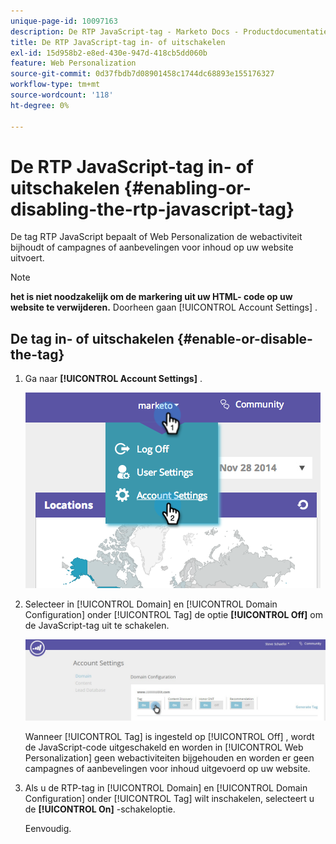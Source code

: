 ```yaml
---
unique-page-id: 10097163
description: De RTP JavaScript-tag - Marketo Docs - Productdocumentatie in- of uitschakelen
title: De RTP JavaScript-tag in- of uitschakelen
exl-id: 15d958b2-e8ed-430e-947d-418cb5dd060b
feature: Web Personalization
source-git-commit: 0d37fbdb7d08901458c1744dc68893e155176327
workflow-type: tm+mt
source-wordcount: '118'
ht-degree: 0%

---
```


# De RTP JavaScript-tag in- of uitschakelen {#enabling-or-disabling-the-rtp-javascript-tag}

De tag RTP JavaScript bepaalt of Web Personalization de webactiviteit bijhoudt of campagnes of aanbevelingen voor inhoud op uw website uitvoert.

>[!NOTE]
>
>**het is niet noodzakelijk om de markering uit uw HTML- code op uw website te verwijderen.** Doorheen gaan [!UICONTROL Account Settings] .

## De tag in- of uitschakelen {#enable-or-disable-the-tag}

1. Ga naar **[!UICONTROL Account Settings]** .

   ![](assets/image2014-12-1-23-3a3-3a12.png)

1. Selecteer in [!UICONTROL Domain] en [!UICONTROL Domain Configuration] onder [!UICONTROL Tag] de optie **[!UICONTROL Off]** om de JavaScript-tag uit te schakelen.

   ![](assets/account-settings-domain-tag.jpg)

   Wanneer [!UICONTROL Tag] is ingesteld op [!UICONTROL Off] , wordt de JavaScript-code uitgeschakeld en worden in [!UICONTROL Web Personalization] geen webactiviteiten bijgehouden en worden er geen campagnes of aanbevelingen voor inhoud uitgevoerd op uw website.

1. Als u de RTP-tag in [!UICONTROL Domain] en [!UICONTROL Domain Configuration] onder [!UICONTROL Tag] wilt inschakelen, selecteert u de **[!UICONTROL On]** -schakeloptie.

   Eenvoudig.
